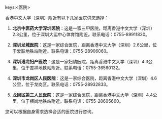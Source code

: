 keys:<医院>


香港中文大学（深圳）附近有以下几家医院供您选择：

1. **北京中医药大学深圳医院**：这是一家三甲医院，距离香港中文大学（深圳）2.3公里，位于深圳大运中心体育馆附近。联系电话：0755-89911830。

2. **深圳龙城医院**：这是一家综合医院，距离香港中文大学（深圳）2.6公里，位于爱联地铁站附近。联系电话：0755-28906060。

3. **深圳港龙妇产医院**：这是一家妇幼医院，距离香港中文大学（深圳）4.3公里，位于吉祥地铁站附近。联系电话：0755-36560132。

4. **深圳市龙岗区人民医院**：这是一家综合医院，距离香港中文大学（深圳）4.6公里，位于龙岗区。联系电话：0755-28932833。

5. **龙岗区第三人民医院**：这是一家综合医院，距离香港中文大学（深圳）4.4公里，位于横岗地铁站附近。联系电话：0755-28605660。

您可以根据自身需求选择合适的医院进行咨询。